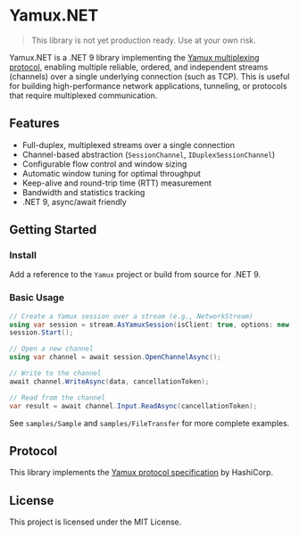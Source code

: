 # Yamux.NET

> This library is not yet production ready.  Use at your own risk.
>

Yamux.NET is a .NET 9 library implementing the [Yamux multiplexing protocol](https://github.com/hashicorp/yamux/blob/master/spec.md), enabling multiple reliable, ordered, and independent streams (channels) over a single underlying connection (such as TCP). This is useful for building high-performance network applications, tunneling, or protocols that require multiplexed communication.

## Features
- Full-duplex, multiplexed streams over a single connection
- Channel-based abstraction (`SessionChannel`, `IDuplexSessionChannel`)
- Configurable flow control and window sizing
- Automatic window tuning for optimal throughput
- Keep-alive and round-trip time (RTT) measurement
- Bandwidth and statistics tracking
- .NET 9, async/await friendly

## Getting Started

### Install
Add a reference to the `Yamux` project or build from source for .NET 9.

### Basic Usage
```csharp
// Create a Yamux session over a stream (e.g., NetworkStream)
using var session = stream.AsYamuxSession(isClient: true, options: new SessionOptions { ... });
session.Start();

// Open a new channel
using var channel = await session.OpenChannelAsync();

// Write to the channel
await channel.WriteAsync(data, cancellationToken);

// Read from the channel
var result = await channel.Input.ReadAsync(cancellationToken);
```

See `samples/Sample` and `samples/FileTransfer` for more complete examples.

## Protocol
This library implements the [Yamux protocol specification](https://github.com/hashicorp/yamux/blob/master/spec.md) by HashiCorp.

## License
This project is licensed under the MIT License.
